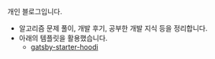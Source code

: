 개인 블로그입니다.

- 알고리즘 문제 풀이, 개발 후기, 공부한 개발 지식 등을 정리합니다.
- 아래의 템플릿을 활용했습니다.
  - [gatsby-starter-hoodi](https://github.com/devHudi/gatsby-starter-hoodie)
